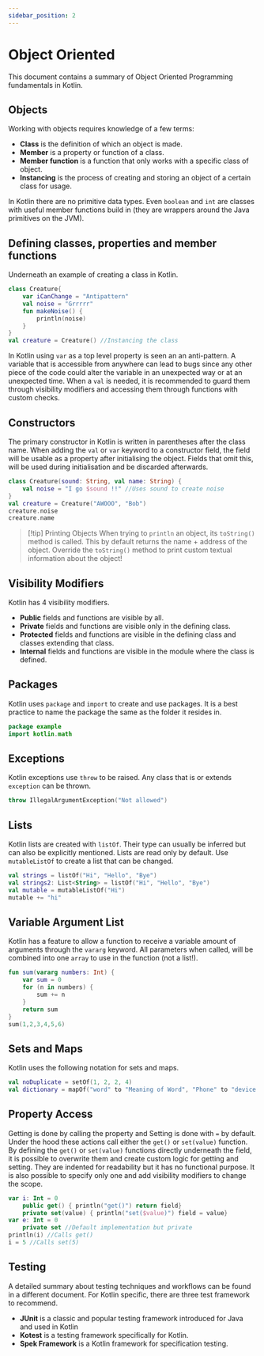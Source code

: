 ```yaml
---
sidebar_position: 2
---
```


# Object Oriented
This document contains a summary of Object Oriented Programming fundamentals in Kotlin.

## Objects
Working with objects requires knowledge of a few terms:
- **Class** is the definition of which an object is made.
- **Member** is a property or function of a class.
- **Member function** is a function that only works with a specific class of object.
- **Instancing** is the process of creating and storing an object of a certain class for usage.

In Kotlin there are no primitive data types. Even `boolean` and `int` are classes with useful member functions build in (they are wrappers around the Java primitives on the JVM).

## Defining classes, properties and member functions
Underneath an example of creating a class in Kotlin.
```kotlin
class Creature{
	var iCanChange = "Antipattern"
	val noise = "Grrrrr"
	fun makeNoise() {
		println(noise)
	}
}
val creature = Creature() //Instancing the class
```
In Kotlin using `var` as a top level property is seen an an anti-pattern. A variable that is accessible from anywhere can lead to bugs since any other piece of the code could alter the variable in an unexpected way or at an unexpected time. When a `val` is needed, it is recommended to guard them through visibility modifiers and accessing them through functions with custom checks.

## Constructors
The primary constructor in Kotlin is written in parentheses after the class name.
When adding the `val` or `var` keyword to a constructor field, the field will be usable as a property after initialising the object. Fields that omit this, will be used during initialisation and be discarded afterwards. 
```kotlin
class Creature(sound: String, val name: String) {
	val noise = "I go $sound !!" //Uses sound to create noise
}
val creature = Creature("AWOOO", "Bob")
creature.noise
creature.name
```

> [!tip] Printing Objects
> When trying to `println` an object, its `toString()` method is called. This by default returns the name + address of the object. Override the `toString()` method to print custom textual information about the object!


## Visibility Modifiers
Kotlin has 4 visibility modifiers.
- **Public** fields and functions are visible by all.
- **Private** fields and functions are visible only in the defining class.
- **Protected** fields and functions are visible in the defining class and classes extending that class.
- **Internal** fields and functions are visible in the module where the class is defined.

## Packages
Kotlin uses `package` and `import` to create and use packages. It is a best practice to name the package the same as the folder it resides in.
```kotlin
package example
import kotlin.math
```

## Exceptions
Kotlin exceptions use `throw`  to be raised. Any class that is or extends `exception` can be thrown.
```kotlin
throw IllegalArgumentException("Not allowed")
```

## Lists
Kotlin lists are created with `listOf`. Their type can usually be inferred but can also be explicitly mentioned. Lists are read only by default. Use `mutableListOf` to create a list that can be changed.
```kotlin
val strings = listOf("Hi", "Hello", "Bye")
val strings2: List<String> = listOf("Hi", "Hello", "Bye")
val mutable = mutableListOf("Hi")
mutable += "hi"
```

## Variable Argument List
Kotlin has a feature to allow a function to receive a variable amount of arguments through the `vararg` keyword. All parameters when called, will be combined into one `array` to use in the function (not a list!).
```kotlin
fun sum(vararg numbers: Int) {
	var sum = 0
	for (n in numbers) {
		sum += n
	}
	return sum
}
sum(1,2,3,4,5,6)
```

## Sets and Maps
Kotlin uses the following notation for sets and maps.
```kotlin
val noDuplicate = setOf(1, 2, 2, 4)
val dictionary = mapOf("word" to "Meaning of Word", "Phone" to "device for calling")
```

## Property Access
Getting is done by calling the property and Setting is done with `=` by default. 
Under the hood these actions call either the `get()` or `set(value)` function.
By defining the `get()` or `set(value)` functions directly underneath the field, it is possible to overwrite them and create custom logic for getting and setting. They are indented for readability but it has no functional purpose. It is also possible to specify only one  and add visibility modifiers to change the scope.
```kotlin
var i: Int = 0 
	public get() { println("get()") return field} 
	private set(value) { println("set($value)") field = value}
var e: Int = 0
	private set //Default implementation but private
println(i) //Calls get()
i = 5 //Calls set(5)
```

## Testing
A detailed summary about testing techniques and workflows can be found in a different document. For Kotlin specific, there are three test framework to recommend.
- **JUnit** is a classic and popular testing framework introduced for Java and used in Kotlin
- **Kotest** is a testing framework specifically for Kotlin.
- **Spek Framework** is a Kotlin framework for specification testing.